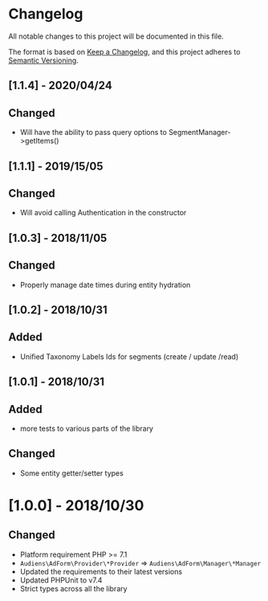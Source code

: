 # Changelog
All notable changes to this project will be documented in this file.

The format is based on [Keep a Changelog](https://keepachangelog.com/en/1.0.0/),
and this project adheres to [Semantic Versioning](https://semver.org/spec/v2.0.0.html).

## [1.1.4] - 2020/04/24

## Changed

- Will have the ability to pass query options to SegmentManager->getItems()

## [1.1.1] - 2019/15/05

## Changed

- Will avoid calling Authentication in the constructor

## [1.0.3] - 2018/11/05

## Changed

- Properly manage date times during entity hydration

## [1.0.2] - 2018/10/31

## Added

- Unified Taxonomy Labels Ids for segments (create / update /read)

## [1.0.1] - 2018/10/31

## Added

- more tests to various parts of the library

## Changed

- Some entity getter/setter types

# [1.0.0] - 2018/10/30

## Changed

- Platform requirement PHP >= 7.1
- `Audiens\AdForm\Provider\*Provider` => `Audiens\AdForm\Manager\*Manager`
- Updated the requirements to their latest versions
- Updated PHPUnit to v7.4
- Strict types across all the library
